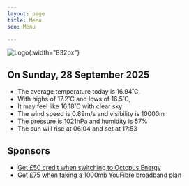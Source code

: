 ```yaml
---
layout: page
title: Menu
seo: Menu

---
```


![Logo](/images/logo.jpg){:width="832px"}

<!-- weather_marker starts -->
## On Sunday, 28 September 2025

- The average temperature today is 16.94˚C,
- With highs of 17.2˚C and lows of 16.5˚C,
- It may feel like 16.18˚C with clear sky
- The wind speed is 0.89m/s and visibility is 10000m
- The pressure is 1021hPa and humidity is 57%
- The sun will rise at 06:04 and set at 17:53

<!-- weather_marker ends -->

## Sponsors

- [Get £50 credit when switching to Octopus Energy](https://bit.ly/3oD1nnS)
- [Get £75 when taking a 1000mb YouFibre broadband plan](https://aklam.io/91zWhU?)
